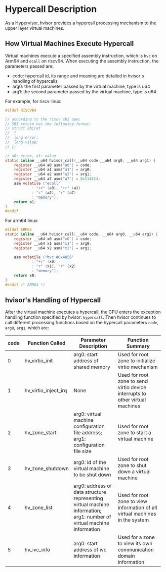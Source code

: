 # Hypercall Description

As a Hypervisor, hvisor provides a hypercall processing mechanism to the upper layer virtual machines.

## How Virtual Machines Execute Hypercall

Virtual machines execute a specified assembly instruction, which is `hvc` on Arm64 and `ecall` on riscv64. When executing the assembly instruction, the parameters passed are:

* code: hypercall id, its range and meaning are detailed in hvisor's handling of hypercalls
* arg0: the first parameter passed by the virtual machine, type is u64
* arg1: the second parameter passed by the virtual machine, type is u64

For example, for riscv linux:

```c
#ifdef RISCV64

// according to the riscv sbi spec
// SBI return has the following format:
// struct sbiret
//  {
//  long error;
//  long value;
// };

// a0: error, a1: value
static inline __u64 hvisor_call(__u64 code,__u64 arg0, __u64 arg1) {
	register __u64 a0 asm("a0") = code;
	register __u64 a1 asm("a1") = arg0;
	register __u64 a2 asm("a2") = arg1;
	register __u64 a7 asm("a7") = 0x114514;
	asm volatile ("ecall"
	        : "+r" (a0), "+r" (a1)
			: "r" (a2), "r" (a7)
			: "memory");
	return a1;
}
#endif
```

For arm64 linux:

```c
#ifdef ARM64
static inline __u64 hvisor_call(__u64 code, __u64 arg0, __u64 arg1) {
	register __u64 x0 asm("x0") = code;
	register __u64 x1 asm("x1") = arg0;
	register __u64 x2 asm("x2") = arg1;

	asm volatile ("hvc #0x4856"
	        : "+r" (x0)
			: "r" (x1), "r" (x2)
			: "memory");
	return x0;
}
#endif /* ARM64 */
```

## hvisor's Handling of Hypercall

After the virtual machine executes a hypercall, the CPU enters the exception handling function specified by hvisor: `hypercall`. Then hvisor continues to call different processing functions based on the hypercall parameters `code`, `arg0`, `arg1`, which are:

| code | Function Called       | Parameter Description                                      | Function Summary                               |
| ---- | -------------------- | ---------------------------------------------------------- | --------------------------------------------- |
| 0    | hv_virtio_init       | arg0: start address of shared memory                       | Used for root zone to initialize virtio mechanism |
| 1    | hv_virtio_inject_irq | None                                                       | Used for root zone to send virtio device interrupts to other virtual machines |
| 2    | hv_zone_start        | arg0: virtual machine configuration file address; arg1: configuration file size | Used for root zone to start a virtual machine |
| 3    | hv_zone_shutdown     | arg0: id of the virtual machine to be shut down            | Used for root zone to shut down a virtual machine |
| 4    | hv_zone_list         | arg0: address of data structure representing virtual machine information; arg1: number of virtual machine information | Used for root zone to view information of all virtual machines in the system |
| 5    | hv_ivc_info          | arg0: start address of ivc information                     | Used for a zone to view its own communication domain information |
